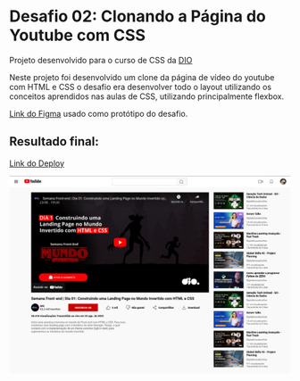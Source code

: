 # Desafio 02: Clonando a Página do Youtube com CSS

Projeto desenvolvido para o curso de CSS da [DIO](https://web.dio.me/)

Neste projeto foi desenvolvido um clone da página de vídeo do youtube com HTML e CSS o desafio era desenvolver todo o layout utilizando os conceitos aprendidos nas aulas de CSS, utilizando principalmente flexbox.

[Link do Figma](https://www.figma.com/file/lrRWUZPKnqMDZrSDJmZxUS/Desafio-de-Flexbox---DIO?node-id=0%3A1) usado como protótipo do desafio.

## Resultado final:

[Link do Deploy](https://paulohmoreira.github.io/clone-youtube/)

![image](assets/images/clone-youtube.png)
